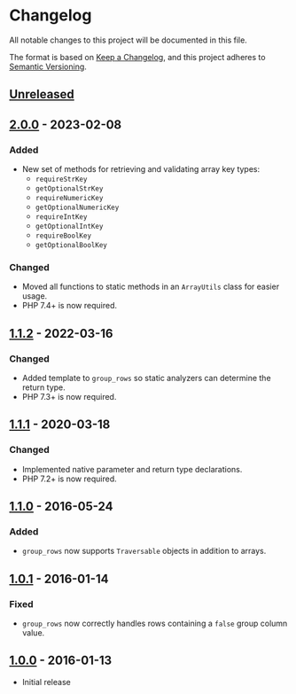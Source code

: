 # Changelog
All notable changes to this project will be documented in this file.

The format is based on [Keep a Changelog](https://keepachangelog.com/en/1.0.0/),
and this project adheres to [Semantic Versioning](https://semver.org/spec/v2.0.0.html).

## [Unreleased]

## [2.0.0] - 2023-02-08
### Added
- New set of methods for retrieving and validating array key types:
  - `requireStrKey`
  - `getOptionalStrKey`
  - `requireNumericKey`
  - `getOptionalNumericKey`
  - `requireIntKey`
  - `getOptionalIntKey`
  - `requireBoolKey`
  - `getOptionalBoolKey`

### Changed
- Moved all functions to static methods in an `ArrayUtils` class for easier usage.
- PHP 7.4+ is now required.

## [1.1.2] - 2022-03-16
### Changed
- Added template to `group_rows` so static analyzers can determine the return type.
- PHP 7.3+ is now required.

## [1.1.1] - 2020-03-18
### Changed
- Implemented native parameter and return type declarations.
- PHP 7.2+ is now required.

## [1.1.0] - 2016-05-24
### Added
- `group_rows` now supports `Traversable` objects in addition to arrays.

## [1.0.1] - 2016-01-14
### Fixed
- `group_rows` now correctly handles rows containing a `false` group column value.

## [1.0.0] - 2016-01-13
- Initial release

[Unreleased]: https://github.com/theodorejb/array-utils/compare/v2.0.0...HEAD
[2.0.0]: https://github.com/theodorejb/array-utils/compare/v1.1.2...v2.0.0
[1.1.2]: https://github.com/theodorejb/array-utils/compare/v1.1.1...v1.1.2
[1.1.1]: https://github.com/theodorejb/array-utils/compare/v1.1.0...v1.1.1
[1.1.0]: https://github.com/theodorejb/array-utils/compare/v1.0.1...v1.1.0
[1.0.1]: https://github.com/theodorejb/array-utils/compare/v1.0.0...v1.0.1
[1.0.0]: https://github.com/theodorejb/array-utils/tree/v1.0.0
